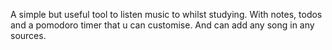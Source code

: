  A simple but useful tool to listen music to whilst studying. With notes, todos and a pomodoro timer that u can customise. And can add any song in any sources.
